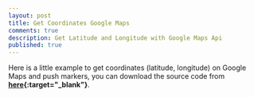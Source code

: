 ```yaml
---
layout: post
title: Get Coordinates Google Maps
comments: true
description: Get Latitude and Longitude with Google Maps Api
published: true
---
```


Here is a little example to get coordinates (latitude, longitude) on Google Maps and push markers, you can download 
the source code from **[here](https://github.com/lvasquez/Google-Maps-Samples){:target="_blank"}**.











